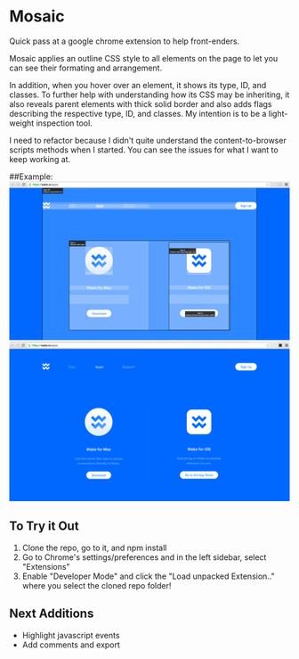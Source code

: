 # Mosaic
Quick pass at a google chrome extension to help front-enders.

Mosaic applies an outline CSS style to all elements on the page to let you can see their formating and arrangement.

In addition, when you hover over an element, it shows its type, ID, and classes. To further help with understanding how its CSS may be inheriting, it also reveals parent elements with thick solid border and also adds flags describing the respective type, ID, and classes. My intention is to be a light-weight inspection tool.

I need to refactor because I didn't quite understand the content-to-browser scripts methods when I started. You can see the issues for what I want to keep working at.

##Example:
![I love that blue!](/images/screenshot2.png)
![Not as neat!](/images/screenshot1.png)

## To Try it Out
1. Clone the repo, go to it, and npm install
2. Go to Chrome's settings/preferences and in the left sidebar, select "Extensions"
3. Enable "Developer Mode" and click the "Load unpacked Extension.." where you select the cloned repo folder!


## Next Additions
* Highlight javascript events
* Add comments and export
